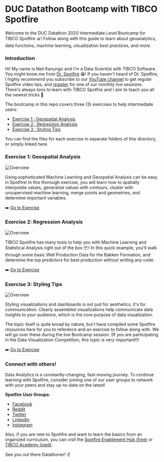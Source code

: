 # DUC Datathon Bootcamp with TIBCO Spotfire

Welcome to the DUC Datathon 2020 Intermediate Level Bootcamp for TIBCO Spotfire :bar_chart:! Follow along with this guide to learn about geoanalytics, data functions, machine learning, visualization best practices, and more.



### Introduction

Hi! My name is Neil Kanungo and I'm a Data Scientist with TIBCO Software. You might know me from [Dr. Spotfire](https://community.tibco.com/wiki/doctor-spotfire-office-hours) :grin:! If you haven't heard of Dr. Spotfire, I highly recommend you subscribe to our [YouTube channel](https://www.youtube.com/channel/UCx3agqDZLbfrHNDUaxr0CXA) to get regular Spotfire video tips, and [register](https://www.tibco.com/events/dr-spotfire-office-hours) for one of our monthly live sessions. There's always tons to learn with TIBCO Spotfire and I aim to teach you all the newest tricks :cowboy_hat_face:

The bootcamp in this repo covers three (3) exercises to help intermediate users:

- [Exercise 1 : Geospatial Analysis](https://github.com/kanungle/2020-DUC-Datathon-Bootcamp-NeilK/tree/master/Exercise%201%20-%20Geospatial%20Analysis)
- [Exercise 2 : Regression Analysis](https://github.com/kanungle/2020-DUC-Datathon-Bootcamp-NeilK/tree/master/Exercise%202%20-%20Regression%20Analysis)
- [Exercise 3 : Styling Tips](https://github.com/kanungle/2020-DUC-Datathon-Bootcamp-NeilK/tree/master/Exercise%203%20-%20Styling%20Tips)

You can find the files for each exercise in separate folders of this directory, or simply linked here.



### Exercise 1: Geospatial Analysis

![Overview](https://github.com/kanungle/2020-DUC-Datathon-Bootcamp-NeilK/blob/master/images/Ex%201%20-%20Overview.png)

Using sophisticated Machine Learning and Geospatial Analysis can be easy in Spotfire! In this thorough exercise, you will learn how to spatially interpolate values, generalize values with contours, cluster with unsupervised machine learning, merge points and geometries, and determine important variables.

:arrow_right: [Go to Exercise](https://github.com/kanungle/2020-DUC-Datathon-Bootcamp-NeilK/tree/master/Exercise%201%20-%20Geospatial%20Analysis)



### Exercise 2: Regression Analysis

![Overview](https://github.com/kanungle/2020-DUC-Datathon-Bootcamp-NeilK/blob/master/images/Ex2%20-%20Results.png)

TIBCO Spotifre has many tools to help you with Machine Learning and Statistical Analysis right out of the box :package:! In this quick example, you'll walk through some basic Well Production Data for the Bakken Formation, and determine the top predictors for best production without writing any code.

:arrow_right: [Go to Exercise](https://github.com/kanungle/2020-DUC-Datathon-Bootcamp-NeilK/tree/master/Exercise%202%20-%20Regression%20Analysis)



### Exercise 3: Styling Tips

![Overview](https://github.com/kanungle/2020-DUC-Datathon-Bootcamp-NeilK/blob/master/images/Ex3%20-%20Color%20Guidance.png)

Styling visualizations and dashboards is not just for aesthetics, it's for _communication_. Clearly assembled visualizations help communicate data insights to your audience, which is the core purpose of data visualization.

The topic itself is quite broad by nature, but I have compiled some Spotfire resources here for you to reference and an exercise to follow along with. We will go over these during the live Bootcamp session. (If you are participating in the Data Visualization Competition, this topic is very important!!)

:arrow_right: [Go to Exercise](https://github.com/kanungle/2020-DUC-Datathon-Bootcamp-NeilK/tree/master/Exercise%203%20-%20Styling%20Tips)


### Connect with others!

Data Analytics is a constantly-changing, fast-moving journey. To continue learning with Spotfire, consider joining one of our user groups to network with your peers and stay up-to-date on the latest!

__Spotfire User Groups:__
- [Facebook](https://www.facebook.com/groups/651751391967838)
- [Reddit](https://www.reddit.com/r/spotfire/)
- [Twitter](https://twitter.com/DrSpotfire)
- [LinkedIn](https://www.linkedin.com/groups/12253057/)
- [Instagram](https://www.instagram.com/drspotfire/)

Also, if you are new to Spotifre and want to learn the basics from an organized curriculum, you can visit the [Spotfire Enablement Hub (free)](https://community.tibco.com/wiki/spotfire-enablement-hub) or [TIBCO Academy (paid)](https://academy.tibco.com/tibco/learn/home).

See you out there Datathoner! :v:
